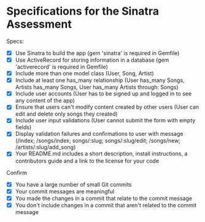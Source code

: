 # Specifications for the Sinatra Assessment

Specs:
- [x] Use Sinatra to build the app (gem 'sinatra' is required in Gemfile)
- [x] Use ActiveRecord for storing information in a database (gem 'activerecord' is required in Gemfile)
- [x] Include more than one model class (User, Song, Artist)
- [x] Include at least one has_many relationship (User has_many Songs, Artists has_many Songs, User has_many Artists through: Songs)
- [x] Include user accounts (User has to be signed up and logged in to see any content of the app)
- [x] Ensure that users can't modify content created by other users (User can edit and delete only songs they created)
- [x] Include user input validations (User cannot submit the form with empty fields)
- [x] Display validation failures and confirmations to user with message (/index; /songs/index; songs/:slug; songs/:slug/edit; /songs/new; /artists/:slug/add_song)
- [x] Your README.md includes a short description, install instructions, a contributors guide and a link to the license for your code

Confirm
- [x] You have a large number of small Git commits
- [x] Your commit messages are meaningful
- [x] You made the changes in a commit that relate to the commit message
- [x] You don't include changes in a commit that aren't related to the commit message
